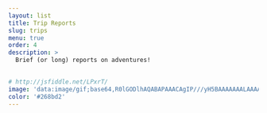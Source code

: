 ```yaml
---
layout: list
title: Trip Reports
slug: trips
menu: true
order: 4
description: > 
  Brief (or long) reports on adventures!
  

# http://jsfiddle.net/LPxrT/
image: 'data:image/gif;base64,R0lGODlhAQABAPAAACAgIP///yH5BAAAAAAALAAAAAABAAEAAAICRAEAOw=='
color: '#268bd2'
---
```

